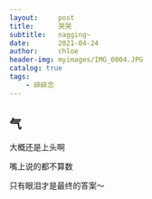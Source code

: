 ```yaml
---
layout:     post
title:      哭哭
subtitle:   nagging~
date:       2021-04-24
author:     chloe
header-img: myimages/IMG_0004.JPG
catalog: true
tags:
    - 碎碎念
---
```


## 气

大概还是上头啊

嘴上说的都不算数

只有眼泪才是最终的答案～

